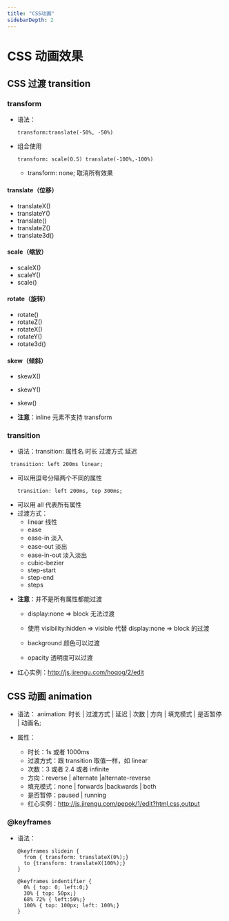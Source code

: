```yaml
---
title: "CSS动画"
sidebarDepth: 2
---
```


# CSS 动画效果

## CSS 过渡 transition

### transform

- 语法：
  ```
  transform:translate(-50%, -50%)
  ```
- 组合使用

  ```
  transform: scale(0.5) translate(-100%,-100%)
  ```

  - transform: none; 取消所有效果

#### translate（位移）

- translateX()
- translateY()
- translate()
- translateZ()
- translate3d()

#### scale（缩放）

- scaleX()
- scaleY()
- scale()

#### rotate（旋转）

- rotate()
- rotateZ()
- rotateX()
- rotateY()
- rotate3d()

#### skew（倾斜）

- skewX()
- skewY()
- skew()

- **注意**：inline 元素不支持 transform

### transition

- 语法：transition: 属性名 时长 过渡方式 延迟

```
 transition: left 200ms linear;
```

- 可以用逗号分隔两个不同的属性
  ```
  transition: left 200ms, top 300ms;
  ```

* 可以用 all 代表所有属性
* 过渡方式：
  - linear 线性
  - ease
  - ease-in 淡入
  - ease-out 淡出
  - ease-in-out 淡入淡出
  - cubic-bezier
  - step-start
  - step-end
  - steps

- **注意**：并不是所有属性都能过渡

  - display:none => block 无法过渡

  - 使用 visibility:hidden => visible 代替 display:none => block 的过渡

  - background 颜色可以过渡

  - opacity 透明度可以过渡

- 红心实例：http://js.jirengu.com/hoqog/2/edit

## CSS 动画 animation

- 语法： animation: 时长 | 过渡方式 | 延迟 | 次数 | 方向 | 填充模式 | 是否暂停 | 动画名;

- 属性：

  - 时长：1s 或者 1000ms
  - 过渡方式：跟 transition 取值一样，如 linear
  - 次数：3 或者 2.4 或者 infinite
  - 方向：reverse | alternate |alternate-reverse
  - 填充模式：none | forwards |backwards | both
  - 是否暂停：paused | running

  * 红心实例：http://js.jirengu.com/pepok/1/edit?html,css,output

### @keyframes

- 语法：
  ```
  @keyframes slidein {
    from { transform: translateX(0%);}
    to {transform: translateX(100%);}
  }
  ```
  ```
  @keyframes indentifier {
    0% { top: 0; left:0;}
    30% { top: 50px;}
    68% 72% { left:50%;}
    100% { top: 100px; left: 100%;}
  }
  ```
